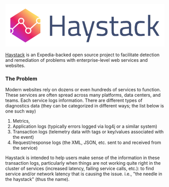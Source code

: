 <img src="images/logo.png" style="width: 600px;"/>

[Haystack](https://github.com/ExpediaDotCom/haystack) is an Expedia-backed open source project to facilitate detection
and remediation of problems with enterprise-level web services and websites.

### The Problem
Modern websites rely on dozens or even hundreds of services to function. These services are often spread across many
platforms, data centers, and teams. Each service logs information. There are different types of diagnostics data (they can be
categorized in different ways; the list below is one such way)
1. Metrics,
2. Application logs (typically errors logged via log4j or a similar system)
3. Transaction logs (telemetry data with tags or key/values associated with the event)
4. Request/response logs (the XML, JSON, etc. sent to and received from the service)

Haystack is intended to help users make sense of the information in these transaction logs, particularly when things are not
working quite right in the cluster of services (increased latency, failing service calls, etc.): to find service and/or network latency that is causing the issue. i.e., "the needle in the haystack" (thus the name).

